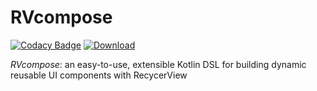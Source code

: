# RVcompose

[![Codacy Badge](https://api.codacy.com/project/badge/Grade/ef7adb1d9be44ed0848cd9f7a06d43f5)](https://app.codacy.com/app/KingsMentor/RVcompose?utm_source=github.com&utm_medium=referral&utm_content=KingsMentor/RVcompose&utm_campaign=Badge_Grade_Dashboard)
[ ![Download](https://api.bintray.com/packages/kingsmentor/maven/rvcompose/images/download.svg) ](https://bintray.com/kingsmentor/maven/rvcompose/_latestVersion)

*RVcompose*: an easy-to-use, extensible Kotlin DSL for building dynamic reusable UI components with RecycerView
